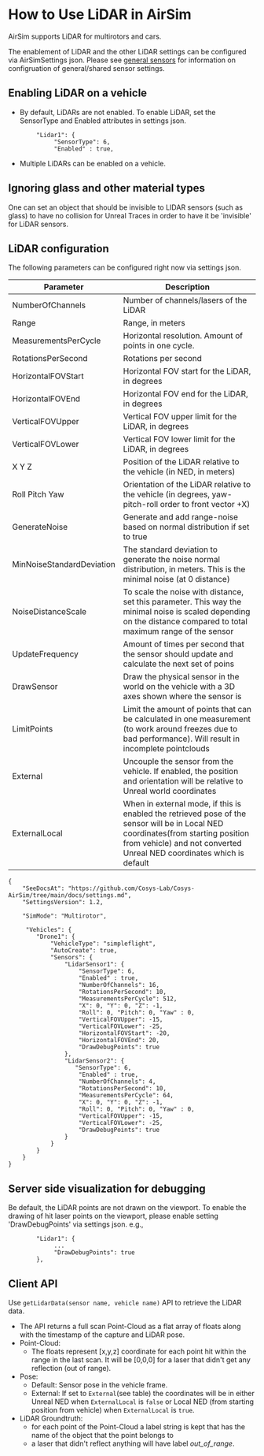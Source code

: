 # How to Use LiDAR in AirSim

AirSim supports LiDAR for multirotors and cars. 

The enablement of LiDAR and the other LiDAR settings can be configured via AirSimSettings json.
Please see [general sensors](sensors.md) for information on configruation of general/shared sensor settings.

## Enabling LiDAR on a vehicle
* By default, LiDARs are not enabled. To enable LiDAR, set the SensorType and Enabled attributes in settings json.
```
        "Lidar1": { 
             "SensorType": 6,
             "Enabled" : true,
```
* Multiple LiDARs can be enabled on a vehicle.

## Ignoring glass and other material types
One can set an object that should be invisible to LIDAR sensors (such as glass) to have no collision for Unreal Traces in order to have it be 'invisible' for LiDAR sensors.

## LiDAR configuration
The following parameters can be configured right now via settings json.

Parameter                 | Description
--------------------------| ------------
NumberOfChannels          | Number of channels/lasers of the LiDAR
Range                     | Range, in meters
MeasurementsPerCycle      | Horizontal resolution. Amount of points in one cycle.
RotationsPerSecond        | Rotations per second
HorizontalFOVStart        | Horizontal FOV start for the LiDAR, in degrees
HorizontalFOVEnd          | Horizontal FOV end for the LiDAR, in degrees
VerticalFOVUpper          | Vertical FOV upper limit for the LiDAR, in degrees
VerticalFOVLower          | Vertical FOV lower limit for the LiDAR, in degrees
X Y Z                     | Position of the LiDAR relative to the vehicle (in NED, in meters)                     
Roll Pitch Yaw            | Orientation of the LiDAR relative to the vehicle  (in degrees, yaw-pitch-roll order to front vector +X)
GenerateNoise             | Generate and add range-noise based on normal distribution if set to true
MinNoiseStandardDeviation | The standard deviation to generate the noise normal distribution, in meters. This is the minimal noise (at 0 distance)
NoiseDistanceScale        | To scale the noise with distance, set this parameter. This way the minimal noise is scaled depending on the distance compared to total maximum range of the sensor
UpdateFrequency           | Amount of times per second that the sensor should update and calculate the next set of poins
DrawSensor                | Draw the physical sensor in the world on the vehicle with a 3D axes shown where the sensor is
LimitPoints               | Limit the amount of points that can be calculated in one measurement (to work around freezes due to bad performance). Will result in incomplete pointclouds
External                  | Uncouple the sensor from the vehicle. If enabled, the position and orientation will be relative to Unreal world coordinates
ExternalLocal             | When in external mode, if this is enabled the retrieved pose of the sensor will be in Local NED coordinates(from starting position from vehicle) and not converted Unreal NED coordinates which is default
```
{
    "SeeDocsAt": "https://github.com/Cosys-Lab/Cosys-AirSim/tree/main/docs/settings.md",
    "SettingsVersion": 1.2,

    "SimMode": "Multirotor",

     "Vehicles": {
		"Drone1": {
			"VehicleType": "simpleflight",
			"AutoCreate": true,
			"Sensors": {
			    "LidarSensor1": { 
					"SensorType": 6,
					"Enabled" : true,
					"NumberOfChannels": 16,
					"RotationsPerSecond": 10,
					"MeasurementsPerCycle": 512,
					"X": 0, "Y": 0, "Z": -1,
					"Roll": 0, "Pitch": 0, "Yaw" : 0,
					"VerticalFOVUpper": -15,
					"VerticalFOVLower": -25,
					"HorizontalFOVStart": -20,
					"HorizontalFOVEnd": 20,
					"DrawDebugPoints": true
				},
				"LidarSensor2": { 
				   "SensorType": 6,
					"Enabled" : true,
					"NumberOfChannels": 4,
					"RotationsPerSecond": 10,
					"MeasurementsPerCycle": 64,
					"X": 0, "Y": 0, "Z": -1,
					"Roll": 0, "Pitch": 0, "Yaw" : 0,
					"VerticalFOVUpper": -15,
					"VerticalFOVLower": -25,
					"DrawDebugPoints": true
				}
			}
		}
    }
}
```

## Server side visualization for debugging
Be default, the LiDAR points are not drawn on the viewport. To enable the drawing of hit laser points on the viewport, please enable setting 'DrawDebugPoints' via settings json.
e.g.,
```
        "Lidar1": { 
             ...
             "DrawDebugPoints": true
        },
```

## Client API 
Use `getLidarData(sensor name, vehicle name)` API to retrieve the LiDAR data. 
* The API returns a full scan Point-Cloud as a flat array of floats along with the timestamp of the capture and LiDAR pose.
* Point-Cloud: 
  * The floats represent [x,y,z] coordinate for each point hit within the range in the last scan. It will be [0,0,0] for a laser that didn't get any reflection (out of range).
* Pose:
    * Default: Sensor pose in the vehicle frame. 
    * External: If set to `External`(see table) the coordinates will be in either Unreal NED when `ExternalLocal` is `false` or Local NED (from starting position from vehicle) when `ExternalLocal` is `true`.
* LiDAR Groundtruth:
    * for each point of the Point-Cloud a label string is kept that has the name of the object that the point belongs to
    * a laser that didn't reflect anything will have label _out_of_range_.
